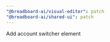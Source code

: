 ```yaml
---
"@breadboard-ai/visual-editor": patch
"@breadboard-ai/shared-ui": patch
---
```


Add account switcher element
